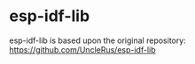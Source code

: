 # esp-idf-lib
esp-idf-lib is based upon the original repository: https://github.com/UncleRus/esp-idf-lib
